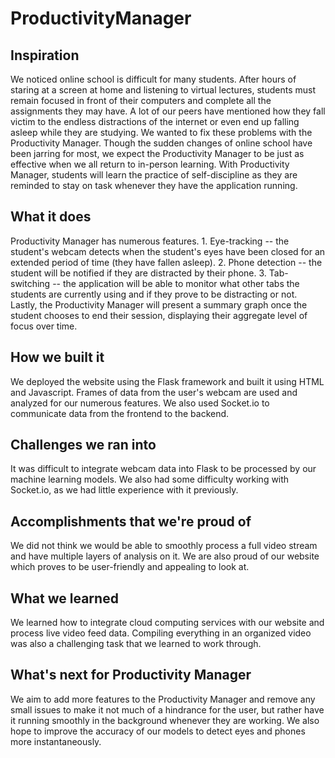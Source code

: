 # ProductivityManager
## Inspiration
We noticed online school is difficult for many students. After hours of staring at a screen at home and listening to virtual lectures, students must remain focused in front of their computers and complete all the assignments they may have. A lot of our peers have mentioned how they fall victim to the endless distractions of the internet or even end up falling asleep while they are studying. We wanted to fix these problems with the Productivity Manager. Though the sudden changes of online school have been jarring for most, we expect the Productivity Manager to be just as effective when we all return to in-person learning. With Productivity Manager, students will learn the practice of self-discipline as they are reminded to stay on task whenever they have the application running.

## What it does
Productivity Manager has numerous features. 1. Eye-tracking -- the student's webcam detects when the student's eyes have been closed for an extended period of time (they have fallen asleep). 2. Phone detection -- the student will be notified if they are distracted by their phone. 3. Tab-switching -- the application will be able to monitor what other tabs the students are currently using and if they prove to be distracting or not. Lastly, the Productivity Manager will present a summary graph once the student chooses to end their session, displaying their aggregate level of focus over time.

## How we built it
We deployed the website using the Flask framework and built it using HTML and Javascript. Frames of data from the user's webcam are used and analyzed for our numerous features. We also used Socket.io to communicate data from the frontend to the backend.

## Challenges we ran into
It was difficult to integrate webcam data into Flask to be processed by our machine learning models. We also had some difficulty working with Socket.io, as we had little experience with it previously.

## Accomplishments that we're proud of
We did not think we would be able to smoothly process a full video stream and have multiple layers of analysis on it. We are also proud of our website which proves to be user-friendly and appealing to look at.

## What we learned
We learned how to integrate cloud computing services with our website and process live video feed data. Compiling everything in an organized video was also a challenging task that we learned to work through.

## What's next for Productivity Manager
We aim to add more features to the Productivity Manager and remove any small issues to make it not much of a hindrance for the user, but rather have it running smoothly in the background whenever they are working. We also hope to improve the accuracy of our models to detect eyes and phones more instantaneously.

